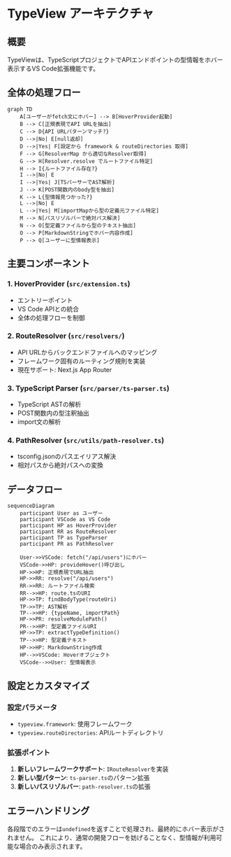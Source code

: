 # TypeView アーキテクチャ

## 概要

TypeViewは、TypeScriptプロジェクトでAPIエンドポイントの型情報をホバー表示するVS Code拡張機能です。

## 全体の処理フロー

```mermaid
graph TD
    A[ユーザーがfetch文にホバー] --> B[HoverProvider起動]
    B --> C[正規表現でAPI URLを抽出]
    C --> D{API URLパターンマッチ?}
    D -->|No| E[null返却]
    D -->|Yes| F[設定から framework & routeDirectories 取得]
    F --> G[ResolverMap から適切なResolver取得]
    G --> H[Resolver.resolve でルートファイル特定]
    H --> I{ルートファイル存在?}
    I -->|No| E
    I -->|Yes| J[TSパーサーでAST解析]
    J --> K[POST関数内のbody型を抽出]
    K --> L{型情報見つかった?}
    L -->|No| E
    L -->|Yes| M[importMapから型の定義元ファイル特定]
    M --> N[パスリゾルバーで絶対パス解決]
    N --> O[型定義ファイルから型のテキスト抽出]
    O --> P[MarkdownStringでホバー内容作成]
    P --> Q[ユーザーに型情報表示]
```

## 主要コンポーネント

### 1. HoverProvider (`src/extension.ts`)
- エントリーポイント
- VS Code APIとの統合
- 全体の処理フローを制御

### 2. RouteResolver (`src/resolvers/`)
- API URLからバックエンドファイルへのマッピング
- フレームワーク固有のルーティング規則を実装
- 現在サポート: Next.js App Router

### 3. TypeScript Parser (`src/parser/ts-parser.ts`)
- TypeScript ASTの解析
- POST関数内の型注釈抽出
- import文の解析

### 4. PathResolver (`src/utils/path-resolver.ts`)
- tsconfig.jsonのパスエイリアス解決
- 相対パスから絶対パスへの変換

## データフロー

```mermaid
sequenceDiagram
    participant User as ユーザー
    participant VSCode as VS Code
    participant HP as HoverProvider
    participant RR as RouteResolver
    participant TP as TypeParser
    participant PR as PathResolver

    User->>VSCode: fetch("/api/users")にホバー
    VSCode->>HP: provideHover()呼び出し
    HP->>HP: 正規表現でURL抽出
    HP->>RR: resolve("/api/users")
    RR->>RR: ルートファイル検索
    RR-->>HP: route.tsのURI
    HP->>TP: findBodyType(routeUri)
    TP->>TP: AST解析
    TP-->>HP: {typeName, importPath}
    HP->>PR: resolveModulePath()
    PR-->>HP: 型定義ファイルURI
    HP->>TP: extractTypeDefinition()
    TP-->>HP: 型定義テキスト
    HP->>HP: MarkdownString作成
    HP-->>VSCode: Hoverオブジェクト
    VSCode-->>User: 型情報表示
```

## 設定とカスタマイズ

### 設定パラメータ
- `typeview.framework`: 使用フレームワーク
- `typeview.routeDirectories`: APIルートディレクトリ

### 拡張ポイント
1. **新しいフレームワークサポート**: `IRouteResolver`を実装
2. **新しい型パターン**: `ts-parser.ts`のパターン拡張
3. **新しいパスリゾルバー**: `path-resolver.ts`の拡張

## エラーハンドリング

各段階でのエラーは`undefined`を返すことで処理され、最終的にホバー表示がされません。
これにより、通常の開発フローを妨げることなく、型情報が利用可能な場合のみ表示されます。